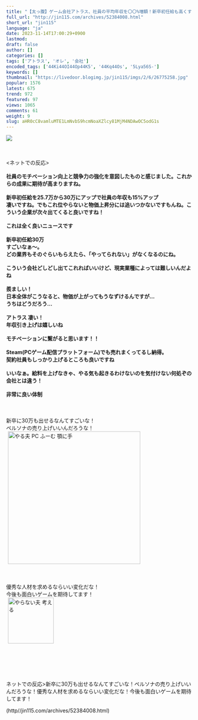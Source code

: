 ```yaml
---
title: "【太っ腹】ゲーム会社アトラス、社員の平均年収を〇〇%増額！新卒初任給も高くするらしいぞ！！！ "
full_url: "http://jin115.com/archives/52384008.html"
short_url: "jin115"
language: "ja"
date: 2023-11-14T17:00:29+0900
lastmod: 
draft: false
author: []
categories: []
tags: ['アトラス', 'オレ', '会社']
encoded_tags: ['44Ki44OI44Op44K5', '44Kq44Os', '5Lya56S-']
keywords: []
thumbnail: "https://livedoor.blogimg.jp/jin115/imgs/2/6/26775258.jpg"
popular: 1576
latest: 675
trend: 972
featured: 97
views: 1065
comments: 61
weight: 9
slug: aHR0cC8vamluMTE1LmNvbS9hcmNoaXZlcy81MjM4NDAwOC5odG1s
---
```


![](https://livedoor.blogimg.jp/jin115/imgs/2/6/26775258.jpg)

<div><a name='more'></a> <br> <br> <ネットでの反応><br> <br> <b>社員のモチベーション向上と競争力の強化を意図したものと感じました。これからの成果に期待が高まりますね。</b><br> <br> <b>新卒初任給を25.7万から30万にアップで社員の年収も15%アップ<br> 凄いですね。でもこれ位やらないと物価上昇分には追いつかないですもんね。こういう企業が次々出てくると良いですね！</b><br> <br> <b>これは全く良いニュースです</b><br> <br> <b>新卒初任給30万<br> すごいなぁ〜。<br> どの業界もそのぐらいもらえたら、「やってられない」がなくなるのにね。</b><br> <br> <b>こういう会社どしどし出てこれればいいけど、現実業種によっては難しいんだよね</b><br> <br> <b>羨ましい！<br> 日本全体がこうなると、物価が上がってもうなずけるんですが…<br> うちはどうだろう…</b><br> <br> <b>アトラス 凄い！<br> 年収引き上げは嬉しいね</b><br> <br> <b>モチベーションに繋がると思います！！</b><br> <br> <b>Steam(PCゲーム配信プラットフォーム)でも売れまくってるし納得。<br> 契約社員もしっかり上げるところも良いですね</b><br> <br> <b>いいなぁ。給料を上げなきゃ、やる気も起きるわけないのを気付けない何処ぞの会社とは違う！</b><br> <br> <b>非常に良い体制</b><br> <br> <br> <br> 新卒に30万も出せるなんてすごいな！<br> ペルソナの売り上げいいんだろうな！<br> <img src='https//livedoor.blogimg.jp/jin115/imgs/7/2/72842b79.gif' alt='やる夫 PC ふーむ 顎に手' width='359' border='0' hspace='5' class='pict'><br> <br> <br> <br> 優秀な人材を求めるならいい変化だな！<br> 今後も面白いゲームを期待してます！<br> <img src='https//livedoor.blogimg.jp/jin115/imgs/1/0/10da390b.gif' alt='やらない夫 考える' width='124' border='0' hspace='5' class='pict'><br> <br> <br> <br> <br> <br> <p>ネットでの反応>新卒に30万も出せるなんてすごいな！ペルソナの売り上げいいんだろうな！優秀な人材を求めるならいい変化だな！今後も面白いゲームを期待してます！</p></div>

(http//jin115.com/archives/52384008.html)
